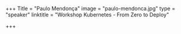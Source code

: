 +++
Title = "Paulo Mendonça"
image = "paulo-mendonca.jpg"
type = "speaker"
linktitle = "Workshop Kubernetes - From Zero to Deploy"

+++

